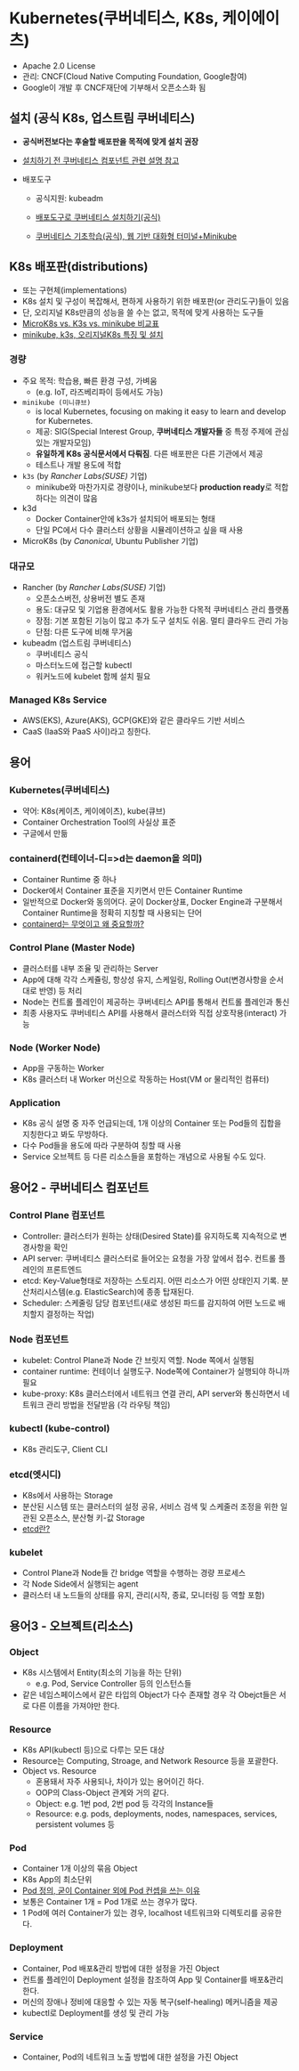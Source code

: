 # Kubernetes(쿠버네티스, K8s, 케이에이츠)

- Apache 2.0 License
- 관리: CNCF(Cloud Native Computing Foundation, Google참여)
- Google이 개발 후 CNCF재단에 기부해서 오픈소스화 됨

## 설치 (공식 K8s, 업스트림 쿠버네티스)

- **공식버전보다는 후술할 배포판을 목적에 맞게 설치 권장**
- [설치하기 전 쿠버네티스 컴포넌트 관련 설명 참고](https://kubernetes.io/ko/docs/setup/)

- 배포도구
  - 공식지원: kubeadm
  - [배포도구로 쿠버네티스 설치하기(공식)](https://kubernetes.io/ko/docs/setup/production-environment/tools/)

  - [쿠버네티스 기초학습(공식), 웹 기반 대화형 터미널+Minikube](https://kubernetes.io/ko/docs/tutorials/kubernetes-basics/)

## K8s 배포판(distributions)

- 또는 구현체(implementations)
- K8s 설치 및 구성이 복잡해서, 편하게 사용하기 위한 배포판(or 관리도구)들이 있음
- 단, 오리지널 K8s만큼의 성능을 쓸 수는 없고, 목적에 맞게 사용하는 도구들
- [MicroK8s vs. K3s vs. minikube 비교표](https://microK8s.io/compare)
- [minikube, k3s, 오리지널K8s 특징 및 설치](https://www.samsungsds.com/kr/insights/kubernetes-2.html?moreCnt=0&backTypeId=&category=)

### 경량

- 주요 목적: 학습용, 빠른 환경 구성, 가벼움
  - (e.g. IoT, 라즈베리파이 등에서도 가능)
- `minikube (미니큐브)`
  - is local Kubernetes, focusing on making it easy to learn and develop for Kubernetes.
  - 제공: SIG(Special Interest Group, **쿠버네티스 개발자들** 중 특정 주제에 관심있는 개발자모임)
  - **유일하게 K8s 공식문서에서 다뤄짐**. 다른 배포판은 다른 기관에서 제공
  - 테스트나 개발 용도에 적합
- `k3s` (by *Rancher Labs(SUSE)* 기업)
  - minikube와 마찬가지로 경량이나, minikube보다 **production ready**로 적합하다는 의견이 많음
- k3d
  - Docker Container안에 k3s가 설치되어 배포되는 형태
  - 단일 PC에서 다수 클러스터 상황을 시뮬레이션하고 싶을 때 사용
- MicroK8s (by *Canonical*, Ubuntu Publisher 기업)

### 대규모

- Rancher (by *Rancher Labs(SUSE)* 기업)
  - 오픈소스버전, 상용버전 별도 존재
  - 용도: 대규모 및 기업용 환경에서도 활용 가능한 다목적 쿠버네티스 관리 플랫폼
  - 장점: 기본 포함된 기능이 많고 추가 도구 설치도 쉬움. 멀티 클라우드 관리 가능
  - 단점: 다른 도구에 비해 무거움
- kubeadm (업스트림 쿠버네티스)
  - 쿠버네티스 공식
  - 마스터노드에 접근할 kubectl
  - 워커노드에 kubelet 함께 설치 필요

### Managed K8s Service

- AWS(EKS), Azure(AKS), GCP(GKE)와 같은 클라우드 기반 서비스
- CaaS (IaaS와 PaaS 사이)라고 칭한다.

## 용어

### Kubernetes(쿠버네티스)

- 약어: K8s(케이츠, 케이에이츠), kube(큐브)
- Container Orchestration Tool의 사실상 표준
- 구글에서 만듦

### containerd(컨테이너-디=>d는 daemon을 의미)

- Container Runtime 중 하나
- Docker에서 Container 표준을 지키면서 만든 Container Runtime
- 일반적으로 Docker와 동의어다. 굳이 Docker상표, Docker Engine과 구분해서 Container Runtime을 정확히 지칭할 때 사용되는 단어
- [containerd는 무엇이고 왜 중요할까?](https://www.linkedin.com/pulse/containerd%EB%8A%94-%EB%AC%B4%EC%97%87%EC%9D%B4%EA%B3%A0-%EC%99%9C-%EC%A4%91%EC%9A%94%ED%95%A0%EA%B9%8C-sean-lee/?originalSubdomain=kr)

### Control Plane (Master Node)

- 클러스터를 내부 조율 및 관리하는 Server
- App에 대해 각각 스케쥴링, 항상성 유지, 스케일링, Rolling Out(변경사항을 순서대로 반영) 등 처리
- Node는 컨트롤 플레인이 제공하는 쿠버네티스 API를 통해서 컨트롤 플레인과 통신
- 최종 사용자도 쿠버네티스 API를 사용해서 클러스터와 직접 상호작용(interact) 가능

### Node (Worker Node)

- App을 구동하는 Worker
- K8s 클러스터 내 Worker 머신으로 작동하는 Host(VM or 물리적인 컴퓨터)

### Application

- K8s 공식 설명 중 자주 언급되는데, 1개 이상의 Container 또는 Pod들의 집합을 지칭한다고 봐도 무방하다.
- 다수 Pod들을 용도에 따라 구분하여 칭할 때 사용
- Service 오브젝트 등 다른 리소스들을 포함하는 개념으로 사용될 수도 있다.

## 용어2 - 쿠버네티스 컴포넌트

### Control Plane 컴포넌트

- Controller: 클러스터가 원하는 상태(Desired State)를 유지하도록 지속적으로 변경사항을 확인
- API server: 쿠버네티스 클러스터로 들어오는 요청을 가장 앞에서 접수. 컨트롤 플레인의 프론트엔드
- etcd: Key-Value형태로 저장하는 스토리지. 어떤 리소스가 어떤 상태인지 기록. 분산처리시스템(e.g. ElasticSearch)에 종종 탑재된다.
- Scheduler: 스케줄링 담당 컴포넌트(새로 생성된 파드를 감지하여 어떤 노드로 배치할지 결정하는 작업)

### Node 컴포넌트

- kubelet: Control Plane과 Node 간 브릿지 역할. Node 쪽에서 실행됨
- container runtime: 컨테이너 실행도구. Node쪽에 Container가 실행되야 하니까 필요
- kube-proxy: K8s 클러스터에서 네트워크 연결 관리, API server와 통신하면서 네트워크 관리 방법을 전달받음 (각 라우팅 책임)

### kubectl (kube-control)

- K8s 관리도구, Client CLI

### etcd(엣시디)

- K8s에서 사용하는 Storage
- 분산된 시스템 또는 클러스터의 설정 공유, 서비스 검색 및 스케줄러 조정을 위한 일관된 오픈소스, 분산형 키-값 Storage
- [etcd란?](https://www.redhat.com/ko/topics/containers/what-is-etcd)

### kubelet

- Control Plane과 Node들 간 bridge 역할을 수행하는 경량 프로세스
- 각 Node Side에서 실행되는 agent
- 클러스터 내 노드들의 상태를 유지, 관리(시작, 종료, 모니터링 등 역할 포함)

## 용어3 - 오브젝트(리소스)

### Object

- K8s 시스템에서 Entity(최소의 기능을 하는 단위)
  - e.g. Pod, Service Controller 등의 인스턴스들
- 같은 네임스페이스에서 같은 타입의 Object가 다수 존재할 경우 각 Obejct들은 서로 다른 이름을 가져야만 한다.

### Resource

- K8s API(kubectl 등)으로 다루는 모든 대상
- Resource는 Computing, Stroage, and Network Resource 등을 포괄한다.
- Object vs. Resource
  - 혼용돼서 자주 사용되나, 차이가 있는 용어이긴 하다.
  - OOP의 Class-Object 관계와 거의 같다.
  - Object:  e.g. 1번 pod, 2번 pod 등 각각의 Instance들
  - Resource: e.g. pods, deployments, nodes, namespaces, services, persistent volumes 등

### Pod

- Container 1개 이상의 묶음 Object
- K8s App의 최소단위
- [Pod 정의, 굳이 Container 외에 Pod 컨셉을 쓰는 이유](https://www.redhat.com/ko/topics/containers/what-is-kubernetes-pod)
- 보통은 Container 1개 = Pod 1개로 쓰는 경우가 많다.
- 1 Pod에 여러 Container가 있는 경우, localhost 네트워크와 디렉토리를 공유한다.

### Deployment

- Container, Pod 배포&관리 방법에 대한 설정을 가진 Object
- 컨트롤 플레인이 Deployment 설정을 참조하여 App 및 Container를 배포&관리한다.
- 머신의 장애나 정비에 대응할 수 있는 자동 복구(self-healing) 메커니즘을 제공
- kubectl로 Deployment를 생성 및 관리 가능

### Service

- Container, Pod의 네트워크 노출 방법에 대한 설정을 가진 Object
